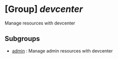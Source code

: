# [Group] _devcenter_

Manage resources with devcenter

## Subgroups

- [admin](/Commands/devcenter/admin/readme.md)
: Manage admin resources with devcenter
